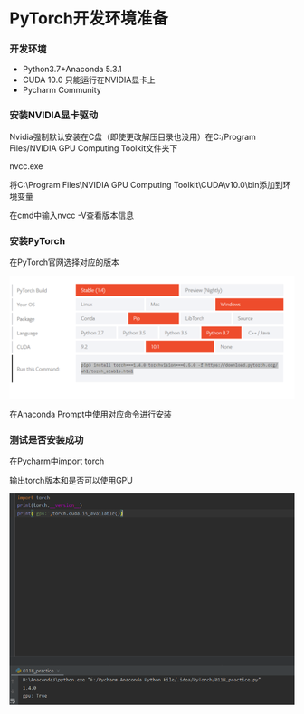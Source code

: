 # PyTorch开发环境准备

### 开发环境

- Python3.7+Anaconda 5.3.1
- CUDA 10.0 只能运行在NVIDIA显卡上
- Pycharm Community

### 安装NVIDIA显卡驱动

Nvidia强制默认安装在C盘（即使更改解压目录也没用）在C:/Program Files/NVIDIA GPU Computing Toolkit文件夹下

nvcc.exe 

将C:\Program Files\NVIDIA GPU Computing Toolkit\CUDA\v10.0\bin添加到环境变量

在cmd中输入nvcc -V查看版本信息

### 安装PyTorch

在PyTorch官网选择对应的版本

![](/img/PyTorch_download.PNG)

在Anaconda Prompt中使用对应命令进行安装

### 测试是否安装成功

在Pycharm中import torch

输出torch版本和是否可以使用GPU

![](\img\test.PNG)

